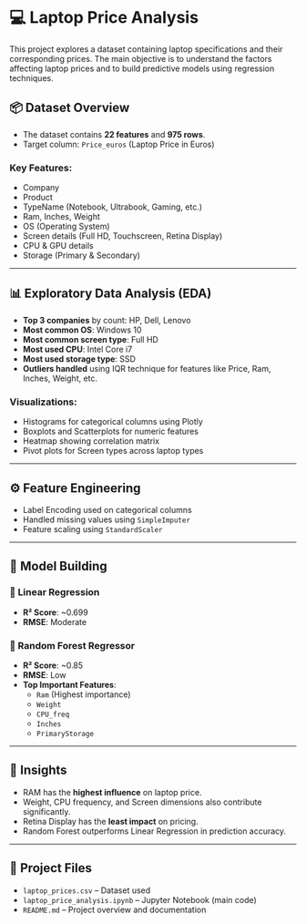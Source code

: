 
# 💻 Laptop Price Analysis 

This project explores a dataset containing laptop specifications and their corresponding prices. The main objective is to understand the factors affecting laptop prices and to build predictive models using regression techniques.

## 📦 Dataset Overview

- The dataset contains **22 features** and **975 rows**.
- Target column: `Price_euros` (Laptop Price in Euros)

### Key Features:
- Company
- Product
- TypeName (Notebook, Ultrabook, Gaming, etc.)
- Ram, Inches, Weight
- OS (Operating System)
- Screen details (Full HD, Touchscreen, Retina Display)
- CPU & GPU details
- Storage (Primary & Secondary)

---

## 📊 Exploratory Data Analysis (EDA)

- **Top 3 companies** by count: HP, Dell, Lenovo
- **Most common OS**: Windows 10
- **Most common screen type**: Full HD
- **Most used CPU**: Intel Core i7
- **Most used storage type**: SSD
- **Outliers handled** using IQR technique for features like Price, Ram, Inches, Weight, etc.

### Visualizations:

- Histograms for categorical columns using Plotly
- Boxplots and Scatterplots for numeric features
- Heatmap showing correlation matrix
- Pivot plots for Screen types across laptop types

---

## ⚙️ Feature Engineering

- Label Encoding used on categorical columns
- Handled missing values using `SimpleImputer`
- Feature scaling using `StandardScaler`

---

## 🧠 Model Building

### 🔹 Linear Regression
- **R² Score**: ~0.699
- **RMSE**: Moderate

### 🔹 Random Forest Regressor
- **R² Score**: ~0.85
- **RMSE**: Low
- **Top Important Features**:
  - `Ram` (Highest importance)
  - `Weight`
  - `CPU_freq`
  - `Inches`
  - `PrimaryStorage`

---

## 📝 Insights

- RAM has the **highest influence** on laptop price.
- Weight, CPU frequency, and Screen dimensions also contribute significantly.
- Retina Display has the **least impact** on pricing.
- Random Forest outperforms Linear Regression in prediction accuracy.

---

## 📁 Project Files

- `laptop_prices.csv` – Dataset used
- `laptop_price_analysis.ipynb` – Jupyter Notebook (main code)
- `README.md` – Project overview and documentation




